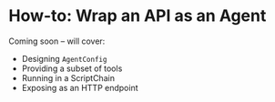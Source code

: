 # How-to: Wrap an API as an Agent

Coming soon – will cover:
* Designing `AgentConfig`
* Providing a subset of tools
* Running in a ScriptChain
* Exposing as an HTTP endpoint 